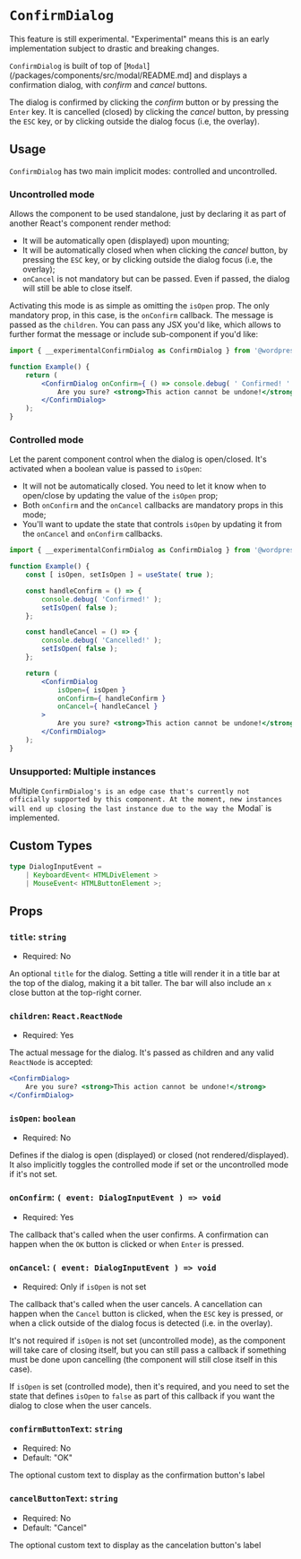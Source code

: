 # `ConfirmDialog`

<div class="callout callout-alert">
This feature is still experimental. "Experimental" means this is an early implementation subject to drastic and breaking changes.
</div>

`ConfirmDialog` is built of top of [`Modal`](/packages/components/src/modal/README.md] and displays a confirmation dialog, with _confirm_ and _cancel_ buttons.

The dialog is confirmed by clicking the _confirm_ button or by pressing the `Enter` key. It is cancelled (closed) by clicking the _cancel_ button, by pressing the `ESC` key, or by clicking outside the dialog focus (i.e, the overlay).

## Usage

`ConfirmDialog` has two main implicit modes: controlled and uncontrolled.

### Uncontrolled mode

Allows the component to be used standalone, just by declaring it as part of another React's component render method:

-   It will be automatically open (displayed) upon mounting;
-   It will be automatically closed when when clicking the _cancel_ button, by pressing the `ESC` key, or by clicking outside the dialog focus (i.e, the overlay);
-   `onCancel` is not mandatory but can be passed. Even if passed, the dialog will still be able to close itself.

Activating this mode is as simple as omitting the `isOpen` prop. The only mandatory prop, in this case, is the `onConfirm` callback. The message is passed as the `children`. You can pass any JSX you'd like, which allows to further format the message or include sub-component if you'd like:

```jsx
import { __experimentalConfirmDialog as ConfirmDialog } from '@wordpress/components';

function Example() {
	return (
		<ConfirmDialog onConfirm={ () => console.debug( ' Confirmed! ' ) }>
			Are you sure? <strong>This action cannot be undone!</strong>
		</ConfirmDialog>
	);
}
```

### Controlled mode

Let the parent component control when the dialog is open/closed. It's activated when a boolean value is passed to `isOpen`:

-   It will not be automatically closed. You need to let it know when to open/close by updating the value of the `isOpen` prop;
-   Both `onConfirm` and the `onCancel` callbacks are mandatory props in this mode;
-   You'll want to update the state that controls `isOpen` by updating it from the `onCancel` and `onConfirm` callbacks.

```jsx
import { __experimentalConfirmDialog as ConfirmDialog } from '@wordpress/components';

function Example() {
	const [ isOpen, setIsOpen ] = useState( true );

	const handleConfirm = () => {
		console.debug( 'Confirmed!' );
		setIsOpen( false );
	};

	const handleCancel = () => {
		console.debug( 'Cancelled!' );
		setIsOpen( false );
	};

	return (
		<ConfirmDialog
			isOpen={ isOpen }
			onConfirm={ handleConfirm }
			onCancel={ handleCancel }
		>
			Are you sure? <strong>This action cannot be undone!</strong>
		</ConfirmDialog>
	);
}
```

### Unsupported: Multiple instances

Multiple `ConfirmDialog's is an edge case that's currently not officially supported by this component. At the moment, new instances will end up closing the last instance due to the way the `Modal` is implemented.

## Custom Types

```ts
type DialogInputEvent =
	| KeyboardEvent< HTMLDivElement >
	| MouseEvent< HTMLButtonElement >;
```

## Props

### `title`: `string`

-   Required: No

An optional `title` for the dialog. Setting a title will render it in a title bar at the top of the dialog, making it a bit taller. The bar will also include an `x` close button at the top-right corner.

### `children`: `React.ReactNode`

-   Required: Yes

The actual message for the dialog. It's passed as children and any valid `ReactNode` is accepted:

```jsx
<ConfirmDialog>
	Are you sure? <strong>This action cannot be undone!</strong>
</ConfirmDialog>
```

### `isOpen`: `boolean`

-   Required: No

Defines if the dialog is open (displayed) or closed (not rendered/displayed). It also implicitly toggles the controlled mode if set or the uncontrolled mode if it's not set.

### `onConfirm`: `( event: DialogInputEvent ) => void`

-   Required: Yes

The callback that's called when the user confirms. A confirmation can happen when the `OK` button is clicked or when `Enter` is pressed.

### `onCancel`: `( event: DialogInputEvent ) => void`

-   Required: Only if `isOpen` is not set

The callback that's called when the user cancels. A cancellation can happen when the `Cancel` button is clicked, when the `ESC` key is pressed, or when a click outside of the dialog focus is detected (i.e. in the overlay).

It's not required if `isOpen` is not set (uncontrolled mode), as the component will take care of closing itself, but you can still pass a callback if something must be done upon cancelling (the component will still close itself in this case).

If `isOpen` is set (controlled mode), then it's required, and you need to set the state that defines `isOpen` to `false` as part of this callback if you want the dialog to close when the user cancels.

### `confirmButtonText`: `string`

-   Required: No
-   Default: "OK"

The optional custom text to display as the confirmation button's label

### `cancelButtonText`: `string`

-   Required: No
-   Default: "Cancel"

The optional custom text to display as the cancelation button's label
